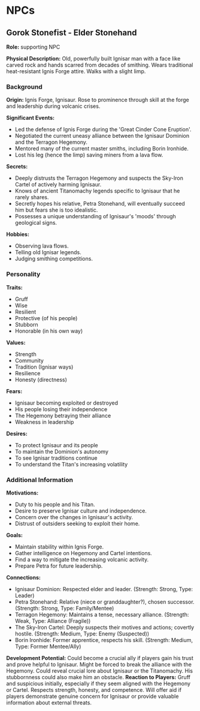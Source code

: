 # NPCs

## Gorok Stonefist - Elder Stonehand
**Role:** supporting NPC

**Physical Description:** Old, powerfully built Ignisar man with a face like carved rock and hands scarred from decades of smithing. Wears traditional heat-resistant Ignis Forge attire. Walks with a slight limp.

### Background
**Origin:** Ignis Forge, Ignisaur. Rose to prominence through skill at the forge and leadership during volcanic crises.

**Significant Events:**
- Led the defense of Ignis Forge during the 'Great Cinder Cone Eruption'.
- Negotiated the current uneasy alliance between the Ignisaur Dominion and the Terragon Hegemony.
- Mentored many of the current master smiths, including Borin Ironhide.
- Lost his leg (hence the limp) saving miners from a lava flow.

**Secrets:**
- Deeply distrusts the Terragon Hegemony and suspects the Sky-Iron Cartel of actively harming Ignisaur.
- Knows of ancient Titanomachy legends specific to Ignisaur that he rarely shares.
- Secretly hopes his relative, Petra Stonehand, will eventually succeed him but fears she is too idealistic.
- Possesses a unique understanding of Ignisaur's 'moods' through geological signs.

**Hobbies:**
- Observing lava flows.
- Telling old Ignisar legends.
- Judging smithing competitions.

### Personality
**Traits:**
- Gruff
- Wise
- Resilient
- Protective (of his people)
- Stubborn
- Honorable (in his own way)

**Values:**
- Strength
- Community
- Tradition (Ignisar ways)
- Resilience
- Honesty (directness)

**Fears:**
- Ignisaur becoming exploited or destroyed
- His people losing their independence
- The Hegemony betraying their alliance
- Weakness in leadership

**Desires:**
- To protect Ignisaur and its people
- To maintain the Dominion's autonomy
- To see Ignisar traditions continue
- To understand the Titan's increasing volatility

### Additional Information
**Motivations:**
- Duty to his people and his Titan.
- Desire to preserve Ignisar culture and independence.
- Concern over the changes in Ignisaur's activity.
- Distrust of outsiders seeking to exploit their home.

**Goals:**
- Maintain stability within Ignis Forge.
- Gather intelligence on Hegemony and Cartel intentions.
- Find a way to mitigate the increasing volcanic activity.
- Prepare Petra for future leadership.

**Connections:**
- Ignisaur Dominion: Respected elder and leader. (Strength: Strong, Type: Leader)
- Petra Stonehand: Relative (niece or granddaughter?), chosen successor. (Strength: Strong, Type: Family/Mentee)
- Terragon Hegemony: Maintains a tense, necessary alliance. (Strength: Weak, Type: Alliance (Fragile))
- The Sky-Iron Cartel: Deeply suspects their motives and actions; covertly hostile. (Strength: Medium, Type: Enemy (Suspected))
- Borin Ironhide: Former apprentice, respects his skill. (Strength: Medium, Type: Former Mentee/Ally)

**Development Potential:** Could become a crucial ally if players gain his trust and prove helpful to Ignisaur. Might be forced to break the alliance with the Hegemony. Could reveal crucial lore about Ignisaur or the Titanomachy. His stubbornness could also make him an obstacle.
**Reaction to Players:** Gruff and suspicious initially, especially if they seem aligned with the Hegemony or Cartel. Respects strength, honesty, and competence. Will offer aid if players demonstrate genuine concern for Ignisaur or provide valuable information about external threats.


